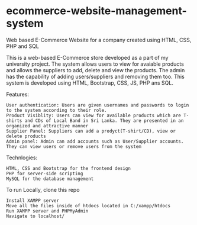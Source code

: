 # ecommerce-website-management-system
Web based E-Commerce Website for a company created using HTML, CSS, PHP and SQL

This is a web-based E-Commerce store developed as a part of my university project. The system allows users to view for avaiable products and allows the suppliers to add, delete and view the products. The admin has the capability of adding users/suppliers and removing them too. This system is developed using HTML, Bootstrap, CSS, JS, PHP ans SQL.

Features:
	
	User authentication: Users are given usernames and passwords to login to the system according to their role.
 	Product Visiblity: Users can view for available products which are T-shirts and CDs of Local Band in Sri Lanka. They are presented in an organized and attractive manner
	Supplier Panel: Suppliers can add a prodyct(T-shirt/CD), view or delete products
	Admin panel: Admin can add accounts such as User/Supplier accounts. They can view users or remove users from the system

Technlogies:
	
	HTML, CSS and Bootstrap for the frontend design
	PHP for server-side scripting
	MySQL for the database management

To run Locally, clone this repo
	
	Install XAMPP server
	Move all the files inside of htdocs located in C:/xampp/htdocs
	Run XAMPP server and PHPMyAdmin
	Navigate to localhost/

	


  

